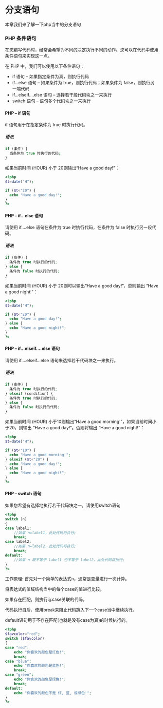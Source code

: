 # 分支语句
本章我们来了解一下php当中的分支语句

### PHP 条件语句
在您编写代码时，经常会希望为不同的决定执行不同的动作。您可以在代码中使用条件语句来实现这一点。

在 PHP 中，我们可以使用以下条件语句：
* if 语句 – 如果指定条件为真，则执行代码
* if…else 语句 – 如果条件为 true，则执行代码；如果条件为 false，则执行另一端代码
* if…elseif….else 语句 – 选择若干段代码块之一来执行
* switch 语句 – 语句多个代码块之一来执行

#### PHP – if 语句
if 语句用于在指定条件为 true 时执行代码。

##### 语法
``` php
if (条件) {
  当条件为 true 时执行的代码;
}
```
如果当前时间 (HOUR) 小于 20则输出“Have a good day!”：

``` php
<?php
$t=date("H");

if ($t<"20") {
  echo "Have a good day!";
}
?>
```

#### PHP – if…else 语句
请使用 if….else 语句在条件为 true 时执行代码，在条件为 false 时执行另一段代码。

##### 语法
``` php
if (条件) {
  条件为 true 时执行的代码;
} else {
  条件为 false 时执行的代码;
}
```
如果当前时间 (HOUR) 小于 20则可以输出“Have a good day!”，否则输出 “Have a good night!”：

``` php
<?php
$t=date("H");

if ($t<"20") {
  echo "Have a good day!";
} else {
  echo "Have a good night!";
}
?>
```

#### PHP – if…elseif….else 语句
请使用 if….elseif…else 语句来选择若干代码块之一来执行。

##### 语法
``` php
if (条件) {
  条件为 true 时执行的代码;
} elseif (condition) {
  条件为 true 时执行的代码;
} else {
  条件为 false 时执行的代码;
}
```

如果当前时间 (HOUR) 小于10则输出“Have a good morning!”，如果当前时间小于20，则输出 “Have a good day!”。否则将输出 “Have a good night!”：

``` php
<?php
$t=date("H");

if ($t<"10") {
  echo "Have a good morning!";
} elseif ($t<"20") {
  echo "Have a good day!";
} else {
  echo "Have a good night!";
}
?>
```

#### PHP – switch 语句
如果您希望有选择地执行若干代码块之一，请使用switch语句

``` php
<?php
switch (n)
{
case label1:
    //如果 n=label1，此处代码将执行;
    break;
case label2:
    //如果 n=label2，此处代码将执行;
    break;
default:
    //如果 n 既不等于 label1 也不等于 label2，此处代码将执行;
}
?>
```

工作原理: 首先对一个简单的表达式n，通常是变量进行一次计算。

将表达式的值域结构当中的每个case的值进行比较。

如果存在匹配，则执行与case关联的代码。

代码执行自后，使用break来阻止代码跳入下一个case当中继续执行。

default语句用于不存在匹配(也就是没有case为真)的时候执行的。

``` php
<?php
$favcolor="red";
switch ($favcolor)
{
case "red":
    echo "你喜欢的颜色是红色!";
    break;
case "blue":
    echo "你喜欢的颜色是蓝色!";
    break;
case "green":
    echo "你喜欢的颜色是绿色!";
    break;
default:
    echo "你喜欢的颜色不是 红, 蓝, 或绿色!";
}
?>
```